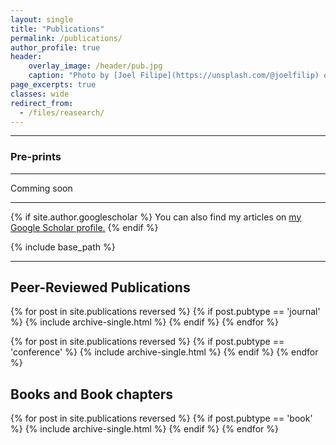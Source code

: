```yaml
---
layout: single
title: "Publications"
permalink: /publications/
author_profile: true
header:
    overlay_image: /header/pub.jpg
    caption: "Photo by [Joel Filipe](https://unsplash.com/@joelfilip) on [Unsplash](https://unsplash.com)"
page_excerpts: true
classes: wide
redirect_from: 
  - /files/reasearch/
---
```


****
### Pre-prints 

****
Comming soon


<hr>

{% if site.author.googlescholar %}
  You can also find my articles on <u><a href="{{site.author.googlescholar}}">my Google Scholar profile</a>.</u>
{% endif %}

{% include base_path %}

<hr>

<h2>Peer-Reviewed Publications</h2> 
{% for post in site.publications reversed %}
  {% if post.pubtype == 'journal' %}
      {% include archive-single.html %}
  {% endif %}
{% endfor %}

<!-- <h2>Conference Papers</h2>-->
{% for post in site.publications reversed %}
  {% if post.pubtype == 'conference' %}
      {% include archive-single.html %}
  {% endif %}
{% endfor %}

<h2>Books and Book chapters</h2>
{% for post in site.publications reversed %}
  {% if post.pubtype == 'book' %}
      {% include archive-single.html %}
  {% endif %}
{% endfor %}

<!-- <h2>Academic</h2>
{% for post in site.publications reversed %}
  {% if post.pubtype == 'academic' %}
      {% include archive-single.html %}
  {% endif %}
{% endfor %} -->



